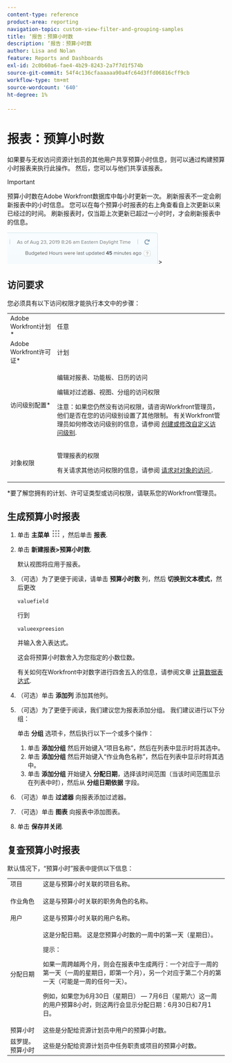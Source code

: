 ```yaml
---
content-type: reference
product-area: reporting
navigation-topic: custom-view-filter-and-grouping-samples
title: ‘报告：预算小时数
description: ‘报告：预算小时数
author: Lisa and Nolan
feature: Reports and Dashboards
exl-id: 2c0b60a6-fae4-4b29-8243-2a7f7d1f574b
source-git-commit: 54f4c136cfaaaaaa90a4fc64d3ffd06816cff9cb
workflow-type: tm+mt
source-wordcount: '640'
ht-degree: 1%

---
```


# 报表：预算小时数

<!--
<p data-mc-conditions="QuicksilverOrClassic.Draft mode">(NOTE: From&nbsp;Alina: This is my article, but since it's about building a report, it is in the Reporting section. Please don't remove it -it's linked to Resouce Management and it is super important.) </p>
-->

如果要与无权访问资源计划员的其他用户共享预算小时信息，则可以通过构建预算小时报表来执行此操作。 然后，您可以与他们共享该报表。

<!--
<p data-mc-conditions="QuicksilverOrClassic.Draft mode">(NOTE: This info is also added and drafted in the article "View Budget Hours in a report" in the Resource Planning section. Consider deleting this article?!)</p>
-->

>[!IMPORTANT]
>
>预算小时数在Adobe Workfront数据库中每小时更新一次。 刷新报表不一定会刷新报表中的小时信息。 您可以在每个预算小时报表的右上角查看自上次更新以来已经过的时间。 刷新报表时，仅当距上次更新已超过一小时时，才会刷新报表中的信息。
>
>![](assets/budgeted-hour-report-time-sync-warning-350x74.png)>

## 访问要求

您必须具有以下访问权限才能执行本文中的步骤：

<table style="table-layout:auto"> 
 <col> 
 <col> 
 <tbody> 
  <tr> 
   <td role="rowheader">Adobe Workfront计划*</td> 
   <td> <p>任意</p> </td> 
  </tr> 
  <tr> 
   <td role="rowheader">Adobe Workfront许可证*</td> 
   <td> <p>计划 </p> </td> 
  </tr> 
  <tr> 
   <td role="rowheader">访问级别配置*</td> 
   <td> <p>编辑对报表、功能板、日历的访问</p> <p>编辑对过滤器、视图、分组的访问权限</p> <p>注意：如果您仍然没有访问权限，请咨询Workfront管理员，他们是否在您的访问级别设置了其他限制。 有关Workfront管理员如何修改访问级别的信息，请参阅 <a href="../../../administration-and-setup/add-users/configure-and-grant-access/create-modify-access-levels.md" class="MCXref xref">创建或修改自定义访问级别</a>.</p> </td> 
  </tr> 
  <tr> 
   <td role="rowheader">对象权限</td> 
   <td> <p>管理报表的权限</p> <p>有关请求其他访问权限的信息，请参阅 <a href="../../../workfront-basics/grant-and-request-access-to-objects/request-access.md" class="MCXref xref">请求对对象的访问 </a>.</p> </td> 
  </tr> 
 </tbody> 
</table>

&#42;要了解您拥有的计划、许可证类型或访问权限，请联系您的Workfront管理员。

## 生成预算小时报表

1. 单击 **主菜单** ![](assets/main-menu-icon.png) ，然后单击 **报表**.

1. 单击 **新建报表>预算小时数**.

   默认视图将应用于报表。

1. （可选）为了更便于阅读，请单击 **预算小时数** 列，然后 **切换到文本模式**，然后更改

   ```
   valuefield
   ```

   行到

   ```
   valueexpreesion
   ```

   并输入舍入表达式。

   这会将预算小时数舍入为您指定的小数位数。

   有关如何在Workfront中对数字进行四舍五入的信息，请参阅文章 [计算数据表达式](../../../reports-and-dashboards/reports/calc-cstm-data-reports/calculated-data-expressions.md).

1. （可选）单击 **添加列** 添加其他列。
1. （可选）为了更便于阅读，我们建议您为报表添加分组。 我们建议进行以下分组：

   单击 **分组** 选项卡，然后执行以下一个或多个操作：

   1. 单击 **添加分组** 然后开始键入“项目名称”，然后在列表中显示时将其选中。
   1. 单击 **添加分组** 然后开始键入“作业角色名称”，然后在列表中显示时将其选中。
   1. 单击 **添加分组** 开始键入 **分配日期**，选择该时间范围（当该时间范围显示在列表中时），然后从 **分组日期依据** 字段。

1. （可选）单击 **过滤器** 向报表添加过滤器。
1. （可选）单击 **图表** 向报表中添加图表。
1. 单击 **保存并关闭**.

## 复查预算小时报表

默认情况下，“预算小时”报表中提供以下信息：

<table style="table-layout:auto"> 
 <col> 
 <col> 
 <tbody> 
  <tr> 
   <td role="rowheader">项目 </td> 
   <td>这是与预算小时关联的项目名称。</td> 
  </tr> 
  <tr> 
   <td role="rowheader"> <p>作业角色</p> </td> 
   <td>这是与预算小时关联的职务角色的名称。 </td> 
  </tr> 
  <tr> 
   <td role="rowheader">用户</td> 
   <td>这是与预算小时关联的用户名称。</td> 
  </tr> 
  <tr> 
   <td role="rowheader">分配日期</td> 
   <td> <p>这是分配日期。 这是您预算小时数的一周中的第一天（星期日）。</p> <p>提示：  <p>如果一周跨越两个月，则会在报表中生成两行：一个对应于一周的第一天（一周的星期日，即第一个月），另一个对应于第二个月的第一天（可能是一周的任何一天）。</p> <p>例如，如果您为6月30日（星期日） — 7月6日（星期六）这一周的用户预算8小时，则这两行会显示分配日期：6月30日和7月1日。</p> </p> </td> 
  </tr> 
  <tr> 
   <td role="rowheader">预算小时</td> 
   <td>这些是分配给资源计划员中用户的预算小时数。</td> 
  </tr> 
  <tr> 
   <td role="rowheader">兹罗提。 预算小时</td> 
   <td>这些是分配给资源计划员中任务职责或项目的预算小时数。</td> 
  </tr> 
 </tbody> 
</table>
